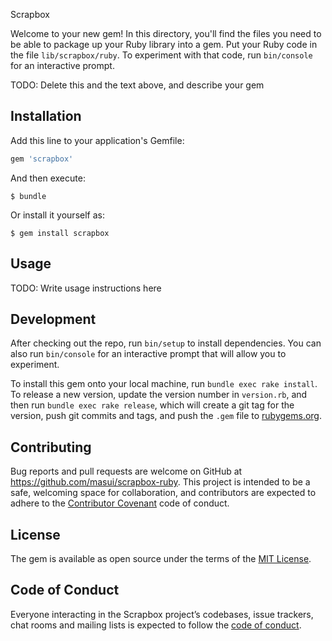  Scrapbox

Welcome to your new gem! In this directory, you'll find the files you need to be able to package up your Ruby library into a gem. Put your Ruby code in the file `lib/scrapbox/ruby`. To experiment with that code, run `bin/console` for an interactive prompt.

TODO: Delete this and the text above, and describe your gem

## Installation

Add this line to your application's Gemfile:

```ruby
gem 'scrapbox'
```

And then execute:

    $ bundle

Or install it yourself as:

    $ gem install scrapbox

## Usage

TODO: Write usage instructions here

## Development

After checking out the repo, run `bin/setup` to install dependencies. You can also run `bin/console` for an interactive prompt that will allow you to experiment.

To install this gem onto your local machine, run `bundle exec rake install`. To release a new version, update the version number in `version.rb`, and then run `bundle exec rake release`, which will create a git tag for the version, push git commits and tags, and push the `.gem` file to [rubygems.org](https://rubygems.org).

## Contributing

Bug reports and pull requests are welcome on GitHub at https://github.com/masui/scrapbox-ruby. This project is intended to be a safe, welcoming space for collaboration, and contributors are expected to adhere to the [Contributor Covenant](http://contributor-covenant.org) code of conduct.

## License

The gem is available as open source under the terms of the [MIT License](https://opensource.org/licenses/MIT).

## Code of Conduct

Everyone interacting in the Scrapbox project’s codebases, issue trackers, chat rooms and mailing lists is expected to follow the [code of conduct](https://github.com/masui/scrapbox-ruby/blob/master/CODE_OF_CONDUCT.md).
